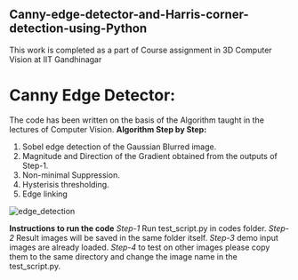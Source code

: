## Canny-edge-detector-and-Harris-corner-detection-using-Python
This work is completed as a part of Course assignment in 3D Computer Vision at IIT Gandhinagar

# Canny Edge Detector:
The code has been written on the basis of the Algorithm taught in the lectures of Computer Vision.
**Algorithm Step by Step:**
1) Sobel edge detection of the Gaussian Blurred image.
2) Magnitude and Direction of the Gradient obtained from the outputs of Step-1.
3) Non-minimal Suppression.
4) Hysterisis thresholding.
5) Edge linking

![edge_detection](https://github.com/vasavamsi/Canny-edge-detector-and-Harris-corner-detection-using-Python/assets/58003228/5e6ebc09-b98d-4769-bcac-d9c46cf35dbb)


**Instructions to run the code**
_Step-1_ Run test_script.py in codes folder.
_Step-2_ Result images will be saved in the same folder itself.
_Step-3_ demo input images are already loaded.
_Step-4_ to test on other images please copy them to the same directory and change the image name in the test_script.py.


